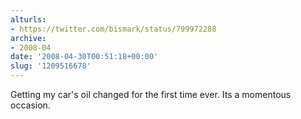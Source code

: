 ```yaml
---
alturls:
- https://twitter.com/bismark/status/799972288
archive:
- 2008-04
date: '2008-04-30T00:51:18+00:00'
slug: '1209516678'
---
```


Getting my car's oil changed for the first time ever. Its a momentous occasion.

